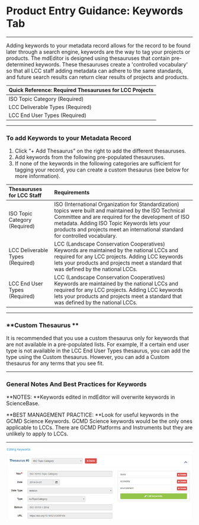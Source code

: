 # Product Entry Guidance: Keywords Tab

---

Adding keywords to your metadata record allows for the record to be found later through a search engine, keywords are the way to tag your projects or products. The mdEditor is designed using thesauruses that contain pre-determined keywords. These thesauruses create a 'controlled vocabulary' so that all LCC staff adding metadata can adhere to the same standards, and future search results can return clear results of projects and products.

| Quick Reference: Required Thesauruses for LCC Projects |
| :--- |
| ISO Topic Category \(Required\) |
| LCC Deliverable Types \(Required\) |
| LCC End User Types \(Required\) |

---

### **To add Keywords to your Metadata Record**

1. Click “+ Add Thesaurus” on the right to add the different thesauruses.
2. Add keywords from the following pre-populated thesauruses.
3. If none of the keywords in the following categories are sufficient for tagging your record, you can create a custom thesaurus \(see below for more information\).

| Thesauruses for LCC Staff | Requirements |
| :--- | :--- |
| ISO Topic Category \(Required\) | ISO \(International Organization for Standardization\) topics were built and maintained by the ISO Technical Committee and are required for the development of ISO metadata. Adding ISO Topic Keywords lets your products and projects meet an international standard for controlled vocabulary. |
| LCC Deliverable Types \(Required\) | LCC \(Landscape Conservation Cooperatives\) Keywords are maintained by the national LCCs and required for any LCC projects. Adding LCC keywords lets your products and projects meet a standard that was defined by the national LCCs. |
| LCC End User Types \(Required\) | LCC \(Landscape Conservation Cooperatives\) Keywords are maintained by the national LCCs and required for any LCC projects. Adding LCC keywords lets your products and projects meet a standard that was defined by the national LCCs. |

---

### **Custom Thesaurus **

It is recommended that you use a custom thesaurus only for keywords that are not available in a pre-populated lists. For example, If a certain end user type is not available in the LCC End User Types thesaurus, you can add the type using the Custom thesaurus. However, you can add a Custom thesaurus for any terms that you see fit.

---

### **General Notes And Best Practices for Keywords**

**NOTES: **Keywords edited in mdEditor will overwrite keywords in ScienceBase.

**BEST MANAGEMENT PRACTICE: **Look for useful keywords in the GCMD Science Keywords. GCMD Science keywords would be the only ones applicable to LCCs. There are GCMD Platforms and Instruments but they are  unlikely to apply to LCCs.

---

![](/assets/keywords_window.png)

